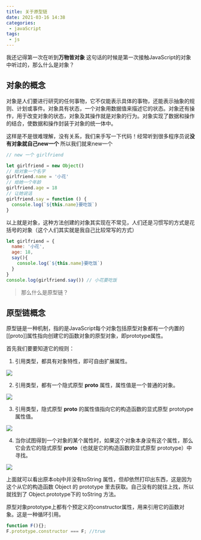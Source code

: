 ```yaml
---
title: 关于原型链
date: 2021-03-16 14:38
categories:
 - javaScript
tags:
 - js
---
```


我还记得第一次在听到**万物皆对象** 这句话的时候是第一次接触JavaScript的对象中听过的，那么什么是对象？

## 对象的概念

对象是人们要进行研究的任何事物，它不仅能表示具体的事物，还能表示抽象的规则、计划或事件。对象具有状态，一个对象用数据值来描述它的状态。对象还有操作，用于改变对象的状态，对象及其操作就是对象的行为。对象实现了数据和操作的结合，使数据和操作封装于对象的统一体中。

这样是不是很难理解，没有关系，我们来手写一下代码！经常听到很多程序员说**没有对象就自己new一个**  所以我们就来new一个

```js
// new 一个 girlfriend

let girlfriend = new Object()
// 给对象一个名字
girlfriend.name = '小花'
// 给她一个年龄
girlfriend.age = 18
// 让她说话
girlfriend.say = function () {
  console.log(`${this.name}要吃饭`)
}
```

以上就是对象，这种方法创建的对象其实现在不常见，人们还是习惯写的方式是花括号的对象（这个人们其实就是我自己比较常写的方式）
```js
let girlfriend = {
  name: '小花',
  age: 18,
  say(){
    console.log(`${this.name}要吃饭`)
  }
}
console.log(girlfriend.say()) // 小花要吃饭
```
> 那么什么是原型链？

## 原型链概念

原型链是一种机制，指的是JavaScript每个对象包括原型对象都有一个内置的[[proto]]属性指向创建它的函数对象的原型对象，即prototype属性。

首先我们要要知道它的规则：
1. 引用类型，都具有对象特性，即可自由扩展属性。

![](https://i.loli.net/2021/03/16/CYny8s2PJWvQFcg.png)

2. 引用类型，都有一个隐式原型 __proto__ 属性，属性值是一个普通的对象。

![](https://i.loli.net/2021/03/16/QlPjwe4RGkzTKfb.png)

3. 引用类型，隐式原型 __proto__ 的属性值指向它的构造函数的显式原型 prototype 属性值。

![](https://i.loli.net/2021/03/16/7L1rdSsV9oY3qzx.png)

4. 当你试图得到一个对象的某个属性时，如果这个对象本身没有这个属性，那么它会去它的隐式原型 __proto__（也就是它的构造函数的显式原型 prototype）中寻找。

![](https://i.loli.net/2021/03/16/vFrO8MITkfSqJoz.png)

上面就可以看出原本obj中并没有toString 属性，但却依然打印出东西，这是因为这个从它的构造函数 Object 的 prototype 里去获取。自己没有的就往上找，所以就找到了 Object.prototype下的 toString 方法。

原型对象prototype上都有个预定义的constructor属性，用来引用它的函数对象。这是一种循环引用。
```js
function F(){};
F.prototype.constructor === F; //true
```